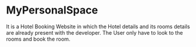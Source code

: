 # MyPersonalSpace

It is a Hotel Booking Website in which the Hotel details and its rooms details are already present with the developer.
The User only have to look to the rooms and book the room.
